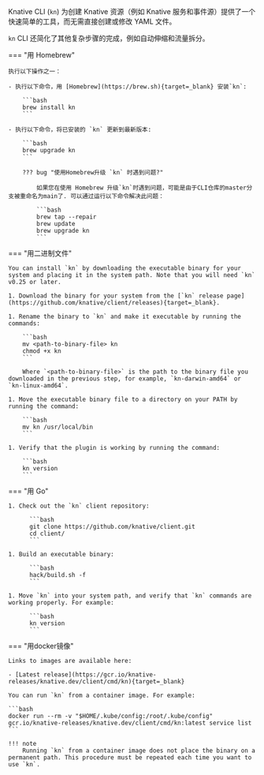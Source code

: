 Knative CLI (`kn`) 为创建 Knative 资源（例如 Knative 服务和事件源）提供了一个快速简单的工具，而无需直接创建或修改 YAML 文件。

`kn` CLI 还简化了其他复杂步骤的完成，例如自动伸缩和流量拆分。

=== "用 Homebrew"

    执行以下操作之一：

    - 执行以下命令，用 [Homebrew](https://brew.sh){target=_blank} 安装`kn`:

        ```bash
        brew install kn
        ```

    - 执行以下命令，将已安装的 `kn` 更新到最新版本:

        ```bash
        brew upgrade kn
        ```

        ??? bug "使用Homebrew升级 `kn` 时遇到问题?"
            
            如果您在使用 Homebrew 升级`kn`时遇到问题，可能是由于CLI仓库的master分支被重命名为main了. 可以通过运行以下命令解决此问题：

            ```bash
            brew tap --repair
            brew update
            brew upgrade kn
            ```

=== "用二进制文件"

    You can install `kn` by downloading the executable binary for your system and placing it in the system path. Note that you will need `kn` v0.25 or later.

    1. Download the binary for your system from the [`kn` release page](https://github.com/knative/client/releases){target=_blank}.

    1. Rename the binary to `kn` and make it executable by running the commands:

        ```bash
        mv <path-to-binary-file> kn
        chmod +x kn
        ```

        Where `<path-to-binary-file>` is the path to the binary file you downloaded in the previous step, for example, `kn-darwin-amd64` or `kn-linux-amd64`.

    1. Move the executable binary file to a directory on your PATH by running the command:

        ```bash
        mv kn /usr/local/bin
        ```

    1. Verify that the plugin is working by running the command:

        ```bash
        kn version
        ```

=== "用 Go"

    1. Check out the `kn` client repository:

          ```bash
          git clone https://github.com/knative/client.git
          cd client/
          ```

    1. Build an executable binary:

          ```bash
          hack/build.sh -f
          ```

    1. Move `kn` into your system path, and verify that `kn` commands are working properly. For example:

          ```bash
          kn version
          ```

=== "用docker镜像"

    Links to images are available here:

    - [Latest release](https://gcr.io/knative-releases/knative.dev/client/cmd/kn){target=_blank}

    You can run `kn` from a container image. For example:

    ```bash
    docker run --rm -v "$HOME/.kube/config:/root/.kube/config" gcr.io/knative-releases/knative.dev/client/cmd/kn:latest service list
    ```

    !!! note
        Running `kn` from a container image does not place the binary on a permanent path. This procedure must be repeated each time you want to use `kn`.
